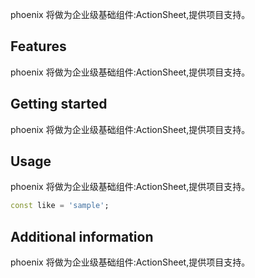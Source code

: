 <!--
 * @Author: lipeng 1162423147@qq.com
 * @Date: 2023-09-24 18:35:23
 * @LastEditors: lipeng 1162423147@qq.com
 * @LastEditTime: 2023-09-24 18:36:15
 * @FilePath: /phoenix_actionsheet/README.md
 * @Description: 这是默认设置,请设置`customMade`, 打开koroFileHeader查看配置 进行设置: https://github.com/OBKoro1/koro1FileHeader/wiki/%E9%85%8D%E7%BD%AE
-->
<!--
This README describes the package. If you publish this package to pub.dev,
this README's contents appear on the landing page for your package.

For information about how to write a good package README, see the guide for
[writing package pages](https://dart.dev/guides/libraries/writing-package-pages).

For general information about developing packages, see the Dart guide for
[creating packages](https://dart.dev/guides/libraries/create-library-packages)
and the Flutter guide for
[developing packages and plugins](https://flutter.dev/developing-packages).
-->

phoenix 将做为企业级基础组件:ActionSheet,提供项目支持。

## Features

phoenix 将做为企业级基础组件:ActionSheet,提供项目支持。

## Getting started

phoenix 将做为企业级基础组件:ActionSheet,提供项目支持。

## Usage

phoenix 将做为企业级基础组件:ActionSheet,提供项目支持。

```dart
const like = 'sample';
```

## Additional information

phoenix 将做为企业级基础组件:ActionSheet,提供项目支持。
